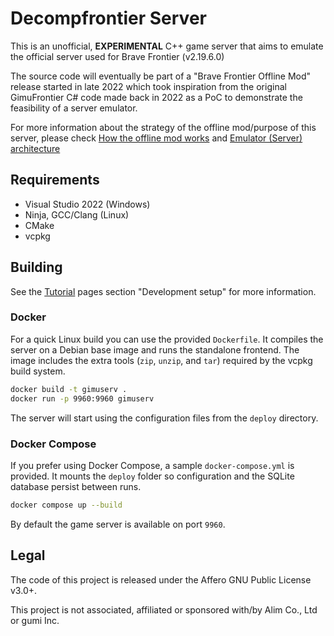 # Decompfrontier Server
This is an unofficial, **EXPERIMENTAL** C++ game server that aims to emulate the official server used for Brave Frontier (v2.19.6.0)

The source code will eventually be part of a "Brave Frontier Offline Mod" release started
in late 2022 which took inspiration from the original GimuFrontier C# code made back in 2022 as a PoC to demonstrate
the feasibility of a server emulator. 

For more information about the strategy of the offline mod/purpose of this server, please check [How the offline mod works](https://decompfrontier.github.io/pages/Architecture/Offlinemod-architecture.html) and [Emulator (Server) architecture](https://decompfrontier.github.io/pages/Architecture/Emulator-architecture.html)

## Requirements
- Visual Studio 2022 (Windows)
- Ninja, GCC/Clang (Linux)
- CMake
- vcpkg

## Building
See the [Tutorial](https://decompfrontier.github.io/pages/Tutorial/index.html) pages section "Development setup" for more information.

### Docker
For a quick Linux build you can use the provided `Dockerfile`. It compiles the
server on a Debian base image and runs the standalone frontend. The image
includes the extra tools (`zip`, `unzip`, and `tar`) required by the vcpkg build
system.

```bash
docker build -t gimuserv .
docker run -p 9960:9960 gimuserv
```

The server will start using the configuration files from the `deploy` directory.

### Docker Compose
If you prefer using Docker Compose, a sample `docker-compose.yml` is provided.
It mounts the `deploy` folder so configuration and the SQLite database persist
between runs.

```bash
docker compose up --build
```

By default the game server is available on port `9960`.

## Legal
The code of this project is released under the Affero GNU Public License v3.0+.

This project is not associated, affiliated or sponsored with/by Alim Co., Ltd or gumi Inc.
